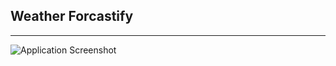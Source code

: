 ## Weather Forcastify
---
![Application Screenshot](https://github.com/user-attachments/assets/46cbb34a-c49a-4b00-9672-2b7bc4565248)
